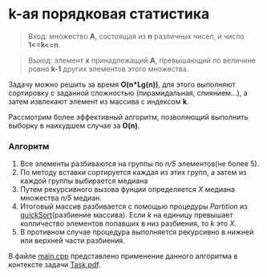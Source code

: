 # k-ая порядковая статистика
>Вход: множество **A**, состоящая из **n** различных чисел, и число **1<=k<=n**.

>Выход: элемент **x** принадлежащий **A**, превышающий по величине ровно **k-1** других элементов этого множества.

Задачу можно решить за время **O(n\*Lg(n))**, для этого выполняют сортировку
с заданной сложностью (пирамидальная, слиянием...), а затем извлекают элемент из массива 
с индексом **k**.

Рассмотрим более эффективный алгоритм, позволяющий выполнить выборку в наихудшем случае за **O(n)**.

### Алгоритм

1. Все элементы разбиваются на группы по *n/5* элементов(не более 5).
2. По методу вставки сортируется каждая из этих групп, а затем из каждой группы выбирается медиана
3. Путем рекурсивного вызова фунции определяется *X* медиана множества *n/5* медиан.
4. Итоговый массив разбивается с помощью процедуры *Partition* из [quickSort](../QuickSort)(разбиение массива). Если
*k* на единицу превышает колличество элементов попавших в низ разбиения, то *k* это *X*. 
5. В противном случае процедура выполняется рекурсивно в нижней или верхней части разбиения. 


В файле [main.cpp](./main.cpp) представлено применение данного алгоритма в контексте задачи
[Task.pdf](./Task.pdf). 
